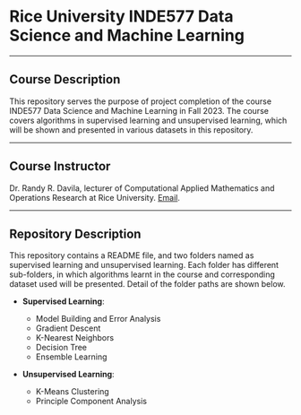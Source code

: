 # Rice University INDE577 Data Science and Machine Learning
---
## Course Description

This repository serves the purpose of project completion of the course INDE577 Data Science and Machine Learning in Fall 2023. The course covers algorithms in supervised learning and unsupervised learning, which will be shown and presented in various datasets in this repository.


---
## Course Instructor
Dr. Randy R. Davila, lecturer of Computational Applied Mathematics and Operations Research at Rice University. [Email](rrd6@rice.edu).

---
## Repository Description
This repository contains a README file, and two folders named as supervised learning and unsupervised learning. Each folder has different sub-folders, in which algorithms learnt in the course and corresponding dataset used will be presented. Detail of the folder paths are shown below.
- **Supervised Learning**:
    - Model Building and Error Analysis
    - Gradient Descent
    - K-Nearest Neighbors
    - Decision Tree
    - Ensemble Learning

- **Unsupervised Learning**:
    - K-Means Clustering
    - Principle Component Analysis

